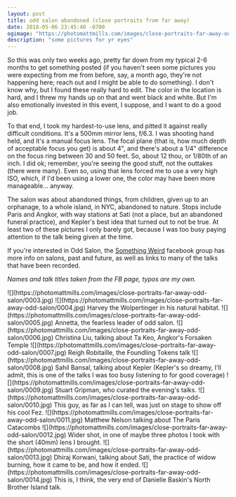 ```yaml
---
layout: post
title: odd salon abandoned (close portraits from far away)
date: 2018-05-06 23:45:40 -0700
ogimage: "https://photomattmills.com/images/close-portraits-far-away-odd-salon/0012.jpg"
description: "some pictures for yr eyes"
---
```


So this was only two weeks ago, pretty far down from my typical 2-6 months to get something posted (if you haven't seen some pictures you were expecting from me from before, say, a month ago, they're not happening here; reach out and I might be able to do something). I don't know why, but I found these really hard to edit. The color in the location is hard, and I threw my hands up on that and went black and white. But I'm also emotionally invested in this event, I suppose, and I want to do a good job. 

To that end, I took my hardest-to-use lens, and pitted it against really difficult conditions. It's a 500mm mirror lens, f/6.3. I was shooting hand held, and it's a manual focus lens. The focal plane (that is, how much depth of acceptable focus you get) is about 4", and there's about a 1/4" difference on the focus ring between 30 and 50 feet. So, about 12 thou, or 1/80th of an inch. I did ok; remember, you're seeing the good stuff, not the outtakes (there were many). Even so, using that lens forced me to use a very high ISO, which, if I'd been using a lower one, the color may have been more manageable... anyway. 

The salon was about abandoned things, from children, given up to an orphanage, to a whole island, in NYC, abandoned to nature. Stops include Paris and Angkor, with way stations at Sati (not a place, but an abandoned funeral practice), and Kepler's best idea that turned out to not be true. At least two of these pictures I only barely got, because I was too busy paying attention to the talk being given at the time. 

If you're interested in Odd Salon, the [Something Weird](https://www.facebook.com/groups/somethingweird) facebook group has more info on salons, past and future, as well as links to many of the talks that have been recorded. 

_Names and talk titles taken from the FB page, typos are my own._

<span style="display:block;" class="center">
  ![](https://photomattmills.com/images/close-portraits-far-away-odd-salon/0003.jpg)
<span class="caption"></span>
![](https://photomattmills.com/images/close-portraits-far-away-odd-salon/0004.jpg)
<span class="caption">Harvey the Wolpertinger in his natural habitat.</span>
![](https://photomattmills.com/images/close-portraits-far-away-odd-salon/0005.jpg)
<span class="caption">Annetta, the fearless leader of odd salon.</span>
![](https://photomattmills.com/images/close-portraits-far-away-odd-salon/0006.jpg)
<span class="caption">Christina Liu, talking about Ta Keo, Angkor's Forsaken Temple</span>
![](https://photomattmills.com/images/close-portraits-far-away-odd-salon/0007.jpg)
<span class="caption">Reigh Robitaille, the Foundling Tokens talk</span>
![](https://photomattmills.com/images/close-portraits-far-away-odd-salon/0008.jpg)
<span class="caption">Sahil Bansal, talking about Kepler (Kepler's so dreamy, I'll admit, this is one of the talks I was too busy listening to for good coverage)</span>
![](https://photomattmills.com/images/close-portraits-far-away-odd-salon/0009.jpg)
<span class="caption">Stuart Gripman, who curated the evening's talks.</span>
![](https://photomattmills.com/images/close-portraits-far-away-odd-salon/0010.jpg)
<span class="caption">This guy, as far as I can tell, was just on stage to show off his cool Fez.</span>
![](https://photomattmills.com/images/close-portraits-far-away-odd-salon/0011.jpg)
<span class="caption">Matthew Nelson talking about The Paris Catacombs</span>
![](https://photomattmills.com/images/close-portraits-far-away-odd-salon/0012.jpg)
<span class="caption">Wider shot, in one of maybe three photos I took with the short (40mm) lens I brought.</span>
![](https://photomattmills.com/images/close-portraits-far-away-odd-salon/0013.jpg)
<span class="caption">Dhiraj Korwani, talking about Sati, the practice of widow burning, how it came to be, and how it ended.</span>
![](https://photomattmills.com/images/close-portraits-far-away-odd-salon/0014.jpg)
<span class="caption">This is, I think, the very end of Danielle Baskin's North Brother Island talk.</span>
</span>
